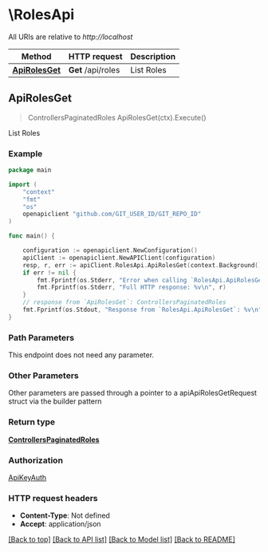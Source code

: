 # \RolesApi

All URIs are relative to *http://localhost*

Method | HTTP request | Description
------------- | ------------- | -------------
[**ApiRolesGet**](RolesApi.md#ApiRolesGet) | **Get** /api/roles | List Roles



## ApiRolesGet

> ControllersPaginatedRoles ApiRolesGet(ctx).Execute()

List Roles



### Example

```go
package main

import (
    "context"
    "fmt"
    "os"
    openapiclient "github.com/GIT_USER_ID/GIT_REPO_ID"
)

func main() {

    configuration := openapiclient.NewConfiguration()
    apiClient := openapiclient.NewAPIClient(configuration)
    resp, r, err := apiClient.RolesApi.ApiRolesGet(context.Background()).Execute()
    if err != nil {
        fmt.Fprintf(os.Stderr, "Error when calling `RolesApi.ApiRolesGet``: %v\n", err)
        fmt.Fprintf(os.Stderr, "Full HTTP response: %v\n", r)
    }
    // response from `ApiRolesGet`: ControllersPaginatedRoles
    fmt.Fprintf(os.Stdout, "Response from `RolesApi.ApiRolesGet`: %v\n", resp)
}
```

### Path Parameters

This endpoint does not need any parameter.

### Other Parameters

Other parameters are passed through a pointer to a apiApiRolesGetRequest struct via the builder pattern


### Return type

[**ControllersPaginatedRoles**](ControllersPaginatedRoles.md)

### Authorization

[ApiKeyAuth](../README.md#ApiKeyAuth)

### HTTP request headers

- **Content-Type**: Not defined
- **Accept**: application/json

[[Back to top]](#) [[Back to API list]](../README.md#documentation-for-api-endpoints)
[[Back to Model list]](../README.md#documentation-for-models)
[[Back to README]](../README.md)

